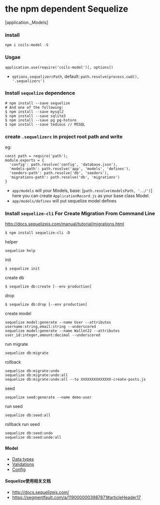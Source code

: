 # the npm dependent Sequelize  
[application._Models]

### install
```
npm i coils-model -S
```

### Usgae
```
application.use(require('coils-model')[, options])
```
- `options.sequelizercPath`, default: `path.resolve(process.cwd(), '.sequelizerc')`


### Install `sequelize` dependence
```
# npm install --save sequelize
# And one of the following:
$ npm install --save mysql2
$ npm install --save sqlite3
$ npm install --save pg pg-hstore
$ npm install --save tedious // MSSQL
```


### create `.sequelizerc` in project root path and write 
eg:
```
const path = require('path');
module.exports = {
  'config': path.resolve('config', 'database.json'),
  'models-path': path.resolve('app', 'models', 'defines'),
  'seeders-path': path.resolve('db', 'seeders'),
  'migrations-path': path.resolve('db', 'migrations')
}
```
* `app/models` will your Models, base: [`path.resolve(modelsPath, '../')`]
here you can create `ApplicationRecord.js` as your base class Model.
* `app/models/defines` will put sequelize model defines


### Install `sequelize-cli` For Create Migration From Command Line 
http://docs.sequelizejs.com/manual/tutorial/migrations.html
```
$ npm install sequelize-cli -D
```

helper
```
sequelize help
```

init
```
$ sequelize init
```

create db
```
$ sequelize db:create [--env production]
```
drop
```
$ sequelize db:drop [--env production]
```
create model
```
sequelize model:generate --name User --attributes username:string,email:string --underscored
sequelize model:generate --name Wallet22 --attributes user_id:integer,amount:decimal --underscored
```

run migrate
```
sequelize db:migrate
```
rollback
```
sequelize db:migrate:undo
sequelize db:migrate:undo:all
sequelize db:migrate:undo:all --to XXXXXXXXXXXXXX-create-posts.js
```
seed
```
sequelize seed:generate --name demo-user
```
run seed
```
sequelize db:seed:all
```
rollback run seed
```
sequelize db:seed:undo
sequelize db:seed:undo:all
```

#### Model
- [Data types](http://docs.sequelizejs.com/manual/tutorial/models-definition.html#data-types)
- [Validations](http://docs.sequelizejs.com/manual/tutorial/models-definition.html#validations)
- [Config](http://docs.sequelizejs.com/manual/tutorial/models-definition.html#configuration)


#### Sequelize使用相关文档
- http://docs.sequelizejs.com/
- https://segmentfault.com/a/1190000003987871#articleHeader17
